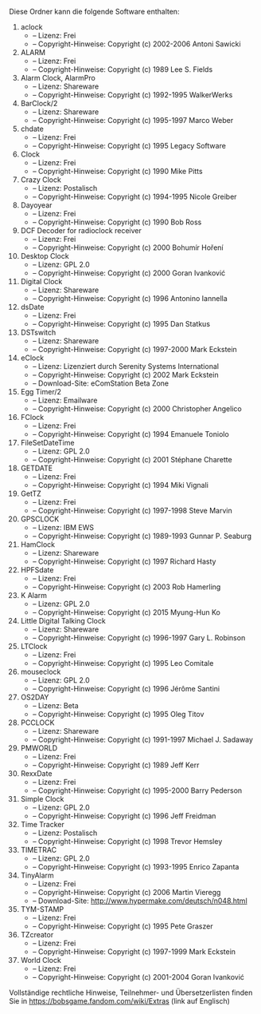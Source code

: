 ﻿Diese Ordner kann die folgende Software enthalten:

1. aclock
   - – Lizenz: Frei
   - – Copyright-Hinweise: Copyright (c) 2002-2006 Antoni Sawicki
2. ALARM
   - – Lizenz: Frei
   - – Copyright-Hinweise: Copyright (c) 1989 Lee S. Fields
3. Alarm Clock, AlarmPro
   - – Lizenz: Shareware
   - – Copyright-Hinweise: Copyright (c) 1992-1995 WalkerWerks
4. BarClock/2
   - – Lizenz: Shareware
   - – Copyright-Hinweise: Copyright (c) 1995-1997 Marco Weber
5. chdate
   - – Lizenz: Frei
   - – Copyright-Hinweise: Copyright (c) 1995 Legacy Software
6. Clock
   - – Lizenz: Frei
   - – Copyright-Hinweise: Copyright (c) 1990 Mike Pitts
7. Crazy Clock
   - – Lizenz: Postalisch
   - – Copyright-Hinweise: Copyright (c) 1994-1995 Nicole Greiber
8. Dayoyear
   - – Lizenz: Frei
   - – Copyright-Hinweise: Copyright (c) 1990 Bob Ross
9. DCF Decoder for radioclock receiver
   - – Lizenz: Frei
   - – Copyright-Hinweise: Copyright (c) 2000 Bohumír Hoření
10. Desktop Clock
    - – Lizenz: GPL 2.0
    - – Copyright-Hinweise: Copyright (c) 2000 Goran Ivanković
11. Digital Clock
    - – Lizenz: Shareware
    - – Copyright-Hinweise: Copyright (c) 1996 Antonino Iannella
12. dsDate
    - – Lizenz: Frei
    - – Copyright-Hinweise: Copyright (c) 1995 Dan Statkus
13. DSTswitch
    - – Lizenz: Shareware
    - – Copyright-Hinweise: Copyright (c) 1997-2000 Mark Eckstein
14. eClock
    - – Lizenz: Lizenziert durch Serenity Systems International
    - – Copyright-Hinweise: Copyright (c) 2002 Mark Eckstein
    - – Download-Site: eComStation Beta Zone
15. Egg Timer/2
    - – Lizenz: Emailware
    - – Copyright-Hinweise: Copyright (c) 2000 Christopher Angelico
16. FClock
    - – Lizenz: Frei
    - – Copyright-Hinweise: Copyright (c) 1994 Emanuele Toniolo
17. FileSetDateTime
    - – Lizenz: GPL 2.0
    - – Copyright-Hinweise: Copyright (c) 2001 Stéphane Charette
18. GETDATE
    - – Lizenz: Frei
    - – Copyright-Hinweise: Copyright (c) 1994 Miki Vignali
19. GetTZ
    - – Lizenz: Frei
    - – Copyright-Hinweise: Copyright (c) 1997-1998 Steve Marvin
20. GPSCLOCK
    - – Lizenz: IBM EWS
    - – Copyright-Hinweise: Copyright (c) 1989-1993 Gunnar P. Seaburg
21. HamClock
    - – Lizenz: Shareware
    - – Copyright-Hinweise: Copyright (c) 1997 Richard Hasty
22. HPFSdate
    - – Lizenz: Frei
    - – Copyright-Hinweise: Copyright (c) 2003 Rob Hamerling
23. K Alarm
    - – Lizenz: GPL 2.0
    - – Copyright-Hinweise: Copyright (c) 2015 Myung-Hun Ko
24. Little Digital Talking Clock
    - – Lizenz: Shareware
    - – Copyright-Hinweise: Copyright (c) 1996-1997 Gary L. Robinson
25. LTClock
    - – Lizenz: Frei
    - – Copyright-Hinweise: Copyright (c) 1995 Leo Comitale
26. mouseclock
    - – Lizenz: GPL 2.0
    - – Copyright-Hinweise: Copyright (c) 1996 Jérôme Santini
27. OS2DAY
    - – Lizenz: Beta
    - – Copyright-Hinweise: Copyright (c) 1995 Oleg Titov
28. PCCLOCK
    - – Lizenz: Shareware
    - – Copyright-Hinweise: Copyright (c) 1991-1997 Michael J. Sadaway
29. PMWORLD
    - – Lizenz: Frei
    - – Copyright-Hinweise: Copyright (c) 1989 Jeff Kerr
30. RexxDate
    - – Lizenz: Frei
    - – Copyright-Hinweise: Copyright (c) 1995-2000 Barry Pederson
31. Simple Clock
    - – Lizenz: GPL 2.0
    - – Copyright-Hinweise: Copyright (c) 1996 Jeff Freidman
32. Time Tracker
    - – Lizenz: Postalisch
    - – Copyright-Hinweise: Copyright (c) 1998 Trevor Hemsley
33. TIMETRAC
    - – Lizenz: GPL 2.0
    - – Copyright-Hinweise: Copyright (c) 1993-1995 Enrico Zapanta
34. TinyAlarm
    - – Lizenz: Frei
    - – Copyright-Hinweise: Copyright (c) 2006 Martin Vieregg
    - – Download-Site: http://www.hypermake.com/deutsch/n048.html
35. TYM-STAMP
    - – Lizenz: Frei
    - – Copyright-Hinweise: Copyright (c) 1995 Pete Graszer
36. TZcreator
    - – Lizenz: Frei
    - – Copyright-Hinweise: Copyright (c) 1997-1999 Mark Eckstein
37. World Clock
    - – Lizenz: Frei
    - – Copyright-Hinweise: Copyright (c) 2001-2004 Goran Ivanković

Vollständige rechtliche Hinweise, Teilnehmer- und Übersetzerlisten finden Sie in https://bobsgame.fandom.com/wiki/Extras (link auf Englisch)
